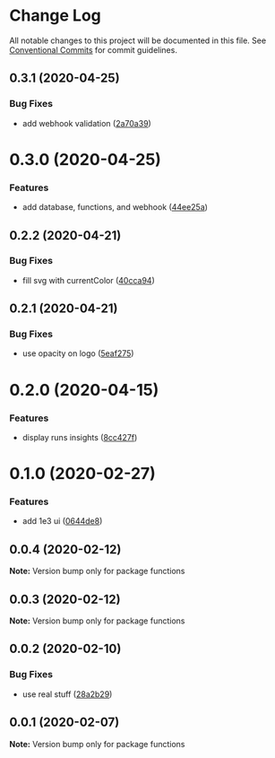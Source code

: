 # Change Log

All notable changes to this project will be documented in this file.
See [Conventional Commits](https://conventionalcommits.org) for commit guidelines.

## 0.3.1 (2020-04-25)


### Bug Fixes

* add webhook validation ([2a70a39](https://github.com/rfoel/run/commit/2a70a398a77f3d018aa9a88d323d80b11bd388a4))





# 0.3.0 (2020-04-25)


### Features

* add database, functions, and webhook ([44ee25a](https://github.com/rfoel/run/commit/44ee25ae7c1f4d2667cba74dbd9763630d373ec9))





## 0.2.2 (2020-04-21)


### Bug Fixes

* fill svg with currentColor ([40cca94](https://github.com/rfoel/run/commit/40cca94b0fcb1788b91fe4e3b5028f1202b003ce))





## 0.2.1 (2020-04-21)


### Bug Fixes

* use opacity on logo ([5eaf275](https://github.com/rfoel/run/commit/5eaf27574e5d37e1e50f62dc280755b03f883db4))





# 0.2.0 (2020-04-15)


### Features

* display runs insights ([8cc427f](https://github.com/rfoel/run/commit/8cc427f10c7e7ec78fe7b1b652ea2d60413d1794))





# 0.1.0 (2020-02-27)


### Features

* add 1e3 ui ([0644de8](https://github.com/rfoel/run/commit/0644de8e99bf7b765a45b95ea7ab54c2a21b2575))





## 0.0.4 (2020-02-12)

**Note:** Version bump only for package functions





## 0.0.3 (2020-02-12)

**Note:** Version bump only for package functions





## 0.0.2 (2020-02-10)


### Bug Fixes

* use real stuff ([28a2b29](https://github.com/rfoel/run/commit/28a2b29df019435aa27d7373c151bf08c55bda97))





## 0.0.1 (2020-02-07)

**Note:** Version bump only for package functions
